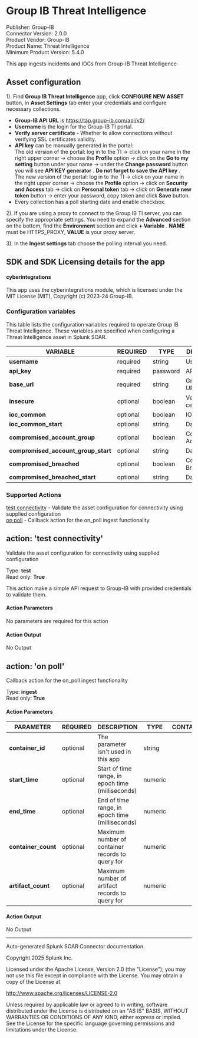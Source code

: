 # Group IB Threat Intelligence

Publisher: Group-IB \
Connector Version: 2.0.0 \
Product Vendor: Group-IB \
Product Name: Threat Intelligence \
Minimum Product Version: 5.4.0

This app ingests incidents and IOCs from Group-IB Threat Intelligence

## Asset configuration

1). Find **Group IB Threat Intelligence** app, click **CONFIGURE NEW ASSET** button, in **Asset
Settings** tab enter your credentials and configure necessary collections.

- **Group-IB API URL** is https://tap.group-ib.com/api/v2/
- **Username** is the login for the Group-IB TI portal.
- **Verify server certificate** - Whether to allow connections without verifying SSL certificates
  validity.
- **API key** can be manually generated in the portal:\
  The old version of the portal: log in to the TI -> click on your name in the right upper corner
  -> choose the **Profile** option -> click on the **Go to my setting** button under your name ->
  under the **Change password** button you will see **API KEY generator** . **Do not forget to
  save the API key** .\
  The new version of the portal: log in to the TI -> click on your name in the right upper corner
  -> choose the **Profile** option -> click on **Security and Access** tab -> click on **Personal
  token** tab -> click on **Generate new token** button -> enter your password, copy token and
  click **Save** button.
- Every collection has a poll starting date and enable checkbox.

2). If you are using a proxy to connect to the Group IB TI server, you can specify the appropriate
settings. You need to expand the **Advanced** section on the bottom, find the **Environment**
section and click **+ Variable** . **NAME** must be HTTPS_PROXY, **VALUE** is your proxy server.

3). In the **Ingest settings** tab choose the polling interval you need.

## SDK and SDK Licensing details for the app

#### cyberintegrations

This app uses the cyberintegrations module, which is licensed under the MIT License (MIT), Copyright (c) 2023-24
Group-IB.

### Configuration variables

This table lists the configuration variables required to operate Group IB Threat Intelligence. These variables are specified when configuring a Threat Intelligence asset in Splunk SOAR.

VARIABLE | REQUIRED | TYPE | DESCRIPTION
-------- | -------- | ---- | -----------
**username** | required | string | Username |
**api_key** | required | password | API key |
**base_url** | required | string | Group-IB API URL |
**insecure** | optional | boolean | Verify server certificate |
**ioc_common** | optional | boolean | IOC_COMMON |
**ioc_common_start** | optional | string | Date to start |
**compromised_account_group** | optional | boolean | Compromised Accounts |
**compromised_account_group_start** | optional | string | Date to start |
**compromised_breached** | optional | boolean | Compromised Breached |
**compromised_breached_start** | optional | string | Date to start |

### Supported Actions

[test connectivity](#action-test-connectivity) - Validate the asset configuration for connectivity using supplied configuration \
[on poll](#action-on-poll) - Callback action for the on_poll ingest functionality

## action: 'test connectivity'

Validate the asset configuration for connectivity using supplied configuration

Type: **test** \
Read only: **True**

This action make a simple API request to Group-IB with provided credentials to validate them.

#### Action Parameters

No parameters are required for this action

#### Action Output

No Output

## action: 'on poll'

Callback action for the on_poll ingest functionality

Type: **ingest** \
Read only: **True**

#### Action Parameters

PARAMETER | REQUIRED | DESCRIPTION | TYPE | CONTAINS
--------- | -------- | ----------- | ---- | --------
**container_id** | optional | The parameter isn't used in this app | string | |
**start_time** | optional | Start of time range, in epoch time (milliseconds) | numeric | |
**end_time** | optional | End of time range, in epoch time (milliseconds) | numeric | |
**container_count** | optional | Maximum number of container records to query for | numeric | |
**artifact_count** | optional | Maximum number of artifact records to query for | numeric | |

#### Action Output

No Output

______________________________________________________________________

Auto-generated Splunk SOAR Connector documentation.

Copyright 2025 Splunk Inc.

Licensed under the Apache License, Version 2.0 (the "License");
you may not use this file except in compliance with the License.
You may obtain a copy of the License at

http://www.apache.org/licenses/LICENSE-2.0

Unless required by applicable law or agreed to in writing,
software distributed under the License is distributed on an "AS IS" BASIS,
WITHOUT WARRANTIES OR CONDITIONS OF ANY KIND, either express or implied.
See the License for the specific language governing permissions and limitations under the License.
